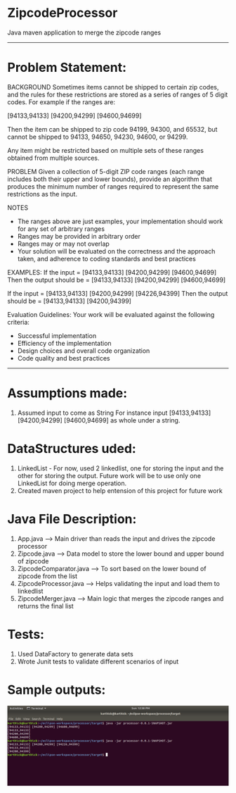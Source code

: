 # ZipcodeProcessor
Java maven application to merge the zipcode ranges 

----------------------------------------------------------------------------------------------------------------------
# Problem Statement: 
BACKGROUND
Sometimes items cannot be shipped to certain zip codes, and the rules for these restrictions are stored as a series of ranges of 5 digit codes. For example if the ranges are:

[94133,94133] [94200,94299] [94600,94699]

Then the item can be shipped to zip code 94199, 94300, and 65532, but cannot be shipped to 94133, 94650, 94230, 94600, or 94299.

Any item might be restricted based on multiple sets of these ranges obtained from multiple sources.

PROBLEM
Given a collection of 5-digit ZIP code ranges (each range includes both their upper and lower bounds), provide an algorithm that produces the minimum number of ranges required to represent the same restrictions as the input.

NOTES
- The ranges above are just examples, your implementation should work for any set of arbitrary ranges
- Ranges may be provided in arbitrary order
- Ranges may or may not overlap
- Your solution will be evaluated on the correctness and the approach taken, and adherence to coding standards and best practices

EXAMPLES:
If the input = [94133,94133] [94200,94299] [94600,94699]
Then the output should be = [94133,94133] [94200,94299] [94600,94699]

If the input = [94133,94133] [94200,94299] [94226,94399] 
Then the output should be = [94133,94133] [94200,94399]

Evaluation Guidelines:
Your work will be evaluated against the following criteria:
- Successful implementation
- Efficiency of the implementation
- Design choices and overall code organization
- Code quality and best practices

---------------------------------------------------------------------------------------------------------------------

# Assumptions made:
1) Assumed input to come as String
For instance input [94133,94133] [94200,94299] [94600,94699] as whole under a string.

# DataStructures uded:
1) LinkedList - For now, used 2 linkedlist, one for storing the input and the other for storing the output. Future work will be to use only one LinkedList for doing merge operation.
2) Created maven project to help entension of this project for future work

# Java File Description:
1) App.java --> Main driver than reads the input and drives the zipcode processor
2) Zipcode.java --> Data model to store the lower bound and upper bound of zipcode
3) ZipcodeComparator.java --> To sort based on the lower bound of zipcode from the list
4) ZipcodeProcessor.java --> Helps validating the input and load them to linkedlist
5) ZipcodeMerger.java --> Main logic that merges the zipcode ranges and returns the final list

# Tests:
1) Used DataFactory to generate data sets
2) Wrote Junit tests to validate different scenarios  of input

# Sample outputs:

  ![alt text](https://github.com/KarthickMahalingam/ZipcodeProcessor/blob/master/Screenshot%20from%202018-02-25%2012-38-26.png)
  
  
  
